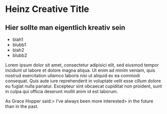 # Heinz Creative Title
## Hier sollte man eigentlich kreativ sein
* blah1
* blubb1
* blah2
* blubb2

Lorem ipsum dolor sit amet, consectetur adipisici elit, sed eiusmod tempor incidunt ut labore et dolore magna aliqua. Ut enim ad minim veniam, quis nostrud exercitation ullamco laboris nisi ut aliquid ex ea commodi consequat. Quis aute iure reprehenderit in voluptate velit esse cillum dolore eu fugiat nulla pariatur. Excepteur sint obcaecat cupiditat non proident, sunt in culpa qui officia deserunt mollit anim id est laborum.

As Grace Hopper said:> I’ve always been more interested> in the future than in the past.